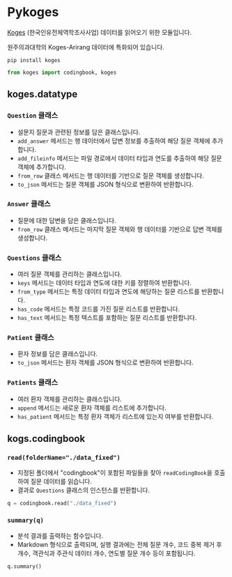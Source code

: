 # Pykoges

[Koges](https://nih.go.kr/ko/main/contents.do?menuNo=300566) (한국인유전체역학조사사업) 데이터를 읽어오기 위한 모듈입니다.

원주의과대학의 Koges-Arirang 데이터에 특화되어 있습니다.

```
pip install koges
```

```python
from koges import codingbook, koges
```

## koges.datatype

### `Question` 클래스
- 설문지 질문과 관련된 정보를 담은 클래스입니다.
- `add_answer` 메서드는 행 데이터에서 답변 정보를 추출하여 해당 질문 객체에 추가합니다.
- `add_fileinfo` 메서드는 파일 경로에서 데이터 타입과 연도를 추출하여 해당 질문 객체에 추가합니다.
- `from_row` 클래스 메서드는 행 데이터를 기반으로 질문 객체를 생성합니다.
- `to_json` 메서드는 질문 객체를 JSON 형식으로 변환하여 반환합니다.

### `Answer` 클래스
- 질문에 대한 답변을 담은 클래스입니다.
- `from_row` 클래스 메서드는 마지막 질문 객체와 행 데이터를 기반으로 답변 객체를 생성합니다.

### `Questions` 클래스
- 여러 질문 객체를 관리하는 클래스입니다.
- `keys` 메서드는 데이터 타입과 연도에 대한 키를 정렬하여 반환합니다.
- `from_type` 메서드는 특정 데이터 타입과 연도에 해당하는 질문 리스트를 반환합니다.
- `has_code` 메서드는 특정 코드를 가진 질문 리스트를 반환합니다.
- `has_text` 메서드는 특정 텍스트를 포함하는 질문 리스트를 반환합니다.

### `Patient` 클래스
- 환자 정보를 담은 클래스입니다.
- `to_json` 메서드는 환자 객체를 JSON 형식으로 변환하여 반환합니다.

### `Patients` 클래스
- 여러 환자 객체를 관리하는 클래스입니다.
- `append` 메서드는 새로운 환자 객체를 리스트에 추가합니다.
- `has_patient` 메서드는 특정 환자 객체가 리스트에 있는지 여부를 반환합니다.

## kogs.codingbook

### `read(folderName="./data_fixed")`
- 지정된 폴더에서 "codingbook"이 포함된 파일들을 찾아 `readCodingBook`을 호출하여 질문 데이터를 읽습니다.
- 결과로 `Questions` 클래스의 인스턴스를 반환합니다.

```python
q = codingbook.read("./data_fixed")
```

### `summary(q)`
- 분석 결과를 출력하는 함수입니다.
- Markdown 형식으로 출력되며, 실행 결과에는 전체 질문 개수, 코드 중복 제거 후 개수, 객관식과 주관식 데이터 개수, 연도별 질문 개수 등이 포함됩니다.

```python
q.summary()
```